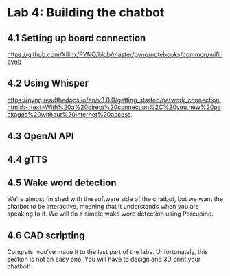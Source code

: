 # Lab 4: Building the chatbot

## 4.1 Setting up board connection

https://github.com/Xilinx/PYNQ/blob/master/pynq/notebooks/common/wifi.ipynb

## 4.2 Using Whisper

https://pynq.readthedocs.io/en/v3.0.0/getting_started/network_connection.html#:~:text=With%20a%20direct%20connection%2C%20you,new%20packages%20without%20Internet%20access.

## 4.3 OpenAI API

## 4.4 gTTS

## 4.5 Wake word detection

We're almost finished with the software side of the chatbot, but we want the chatbot to be interactive, meaning that it understands when you are speaking to it. We will do a simple wake word detection using Porcupine.

## 4.6 CAD scripting

Congrats, you've made it to the last part of the labs. Unfortunately, this section is not an easy one. You will have to design and 3D print your chatbot!